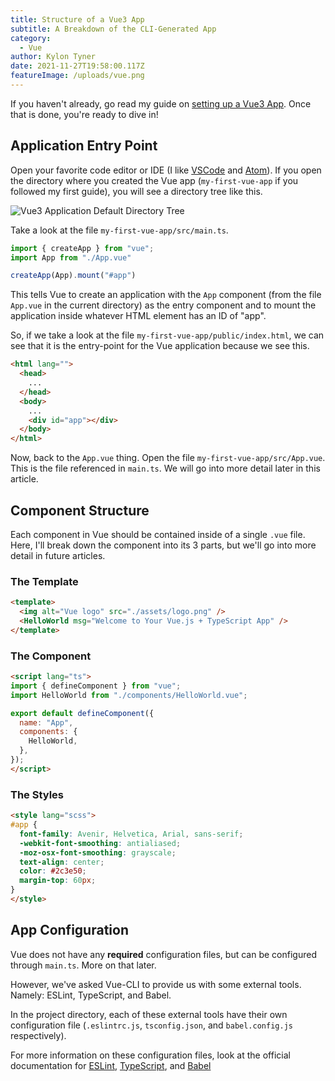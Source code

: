 ```yaml
---
title: Structure of a Vue3 App
subtitle: A Breakdown of the CLI-Generated App
category:
  - Vue
author: Kylon Tyner
date: 2021-11-27T19:58:00.117Z
featureImage: /uploads/vue.png
---
```

If you haven't already, go read my guide on [setting up a Vue3 App](https://www.kylontyner.com/create-a-vue-app-in-4-easy-steps). Once that is done, you're ready to dive in!

## Application Entry Point

Open your favorite code editor or IDE (I like [VSCode](https://code.visualstudio.com/) and [Atom](https://atom.io/)). If you open the directory where you created the Vue app (`my-first-vue-app` if you followed my first guide), you will see a directory tree like this.

![](/uploads/directory-tree.png "Vue3 Application Default Directory Tree")

Take a look at the file `my-first-vue-app/src/main.ts`.

```typescript
import { createApp } from "vue";
import App from "./App.vue"

createApp(App).mount("#app")
```

This tells Vue to create an application with the `App` component (from the file `App.vue` in the current directory) as the entry component and to mount the application inside whatever HTML element has an ID of "app".

So, if we take a look at the file `my-first-vue-app/public/index.html`, we can see that it is the entry-point for the Vue application because we see this.

```html
<html lang="">
  <head>
    ...
  </head>
  <body>
    ...
    <div id="app"></div>
  </body>
</html>
```

Now, back to the `App.vue` thing. Open the file `my-first-vue-app/src/App.vue`. This is the file referenced in `main.ts`. We will go into more detail later in this article.

## Component Structure

Each component in Vue should be contained inside of a single `.vue` file. Here, I'll break down the component into its 3 parts, but we'll go into more detail in future articles.

### The Template

```html
<template>
  <img alt="Vue logo" src="./assets/logo.png" />
  <HelloWorld msg="Welcome to Your Vue.js + TypeScript App" />
</template>
```

### The Component

```html
<script lang="ts">
import { defineComponent } from "vue";
import HelloWorld from "./components/HelloWorld.vue";

export default defineComponent({
  name: "App",
  components: {
    HelloWorld,
  },
});
</script>
```

### The Styles

```html
<style lang="scss">
#app {
  font-family: Avenir, Helvetica, Arial, sans-serif;
  -webkit-font-smoothing: antialiased;
  -moz-osx-font-smoothing: grayscale;
  text-align: center;
  color: #2c3e50;
  margin-top: 60px;
}
</style>
```

## App Configuration

Vue does not have any **required** configuration files, but can be configured through `main.ts`. More on that later.

However, we've asked Vue-CLI to provide us with some external tools. Namely: ESLint, TypeScript, and Babel.

In the project directory, each of these external tools have their own configuration file (`.eslintrc.js`, `tsconfig.json`, and `babel.config.js` respectively).

For more information on  these configuration files, look at the official documentation for [ESLint](https://eslint.org/docs/user-guide/configuring/), [TypeScript](https://www.typescriptlang.org/docs/handbook/tsconfig-json.html), and [Babel](https://babeljs.io/docs/en/configuration)